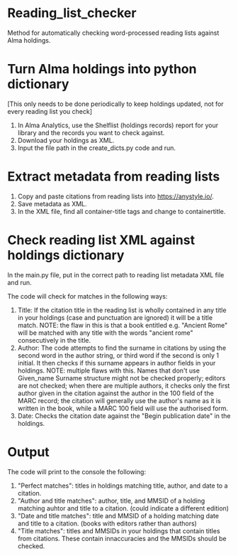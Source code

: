 # Reading_list_checker
Method for automatically checking word-processed reading lists against Alma holdings.

# Turn Alma holdings into python dictionary
[This only needs to be done periodically to keep holdings updated, not for every reading list you check]
1. In Alma Analytics, use the Shelflist (holdings records) report for your library and the records you want to check against.
2. Download your holdings as XML.
3. Input the file path in the create_dicts.py code and run.

# Extract metadata from reading lists
1. Copy and paste citations from reading lists into https://anystyle.io/.
2. Save metadata as XML.
3. In the XML file, find all container-title tags and change to containertitle.
  
# Check reading list XML against holdings dictionary
In the main.py file, put in the correct path to reading list metadata XML file and run.

  The code will check for matches in the following ways:
  1. Title: If the citation title in the reading list is wholly contained in any title in your holdings (case and punctuation are ignored) it will be a title match. NOTE: the flaw in this is that a book entitled e.g. "Ancient Rome" will be matched with any title with the words "ancient rome" consecutively in the title.
  2. Author: The code attempts to find the surname in citations by using the second word in the author string, or third word if the second is only 1 initial. It then checks if this surname appears in author fields in your holdings. NOTE: multiple flaws with this. Names that don't use Given_name Surname structure might not be checked properly; editors are not checked; when there are multiple authors, it checks only the first author given in the citation against the author in the 100 field of the MARC record; the citation will generally use the author's name as it is written in the book, while a MARC 100 field will use the authorised form.
  3. Date: Checks the citation date against the "Begin publication date" in the holdings.
  
# Output
  The code will print to the console the following:
  1. "Perfect matches": titles in holdings matching title, author, and date to a citation.
  2. "Author and title matches": author, title, and MMSID of a holding matching auhtor and title to a citation. (could indicate a different edition)
  3. "Date and title matches": title and MMSID of a holding matching date and title to a citation. (books with editors rather than authors)
  4. "Title matches": titles and MMSIDs in your holdings that contain titles from citations. These contain innaccuracies and the MMSIDs should be checked.
